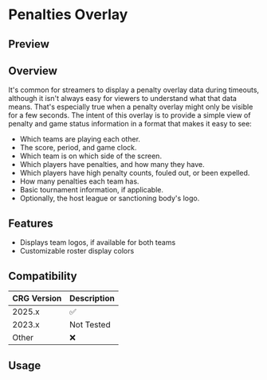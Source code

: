 # Penalties Overlay

## Preview

<!-- TODO -->

## Overview

It's common for streamers to display a penalty overlay data during timeouts, although it isn't always easy for viewers to understand what that data means.  That's especially true when a penalty overlay might only be visible for a few seconds.  The intent of this overlay is to provide a simple view of penalty and game status information in a format that makes it easy to see:

- Which teams are playing each other.
- The score, period, and game clock.
- Which team is on which side of the screen.
- Which players have penalties, and how many they have.
- Which players have high penalty counts, fouled out, or been expelled.
- How many penalties each team has.
- Basic tournament information, if applicable.
- Optionally, the host league or sanctioning body's logo.

## Features

- Displays team logos, if available for both teams
- Customizable roster display colors

<!-- 

- Team colors
- Team logos
- Custom logo
- Penalty color-coding
- Tournament banner
- Resolution
- Background
- Compatibility

 -->

## Compatibility

| CRG Version | Description |
| ----------- | ----------- |
| 2025.x      | :white_check_mark: |
| 2023.x      | Not Tested         |
| Other       | :x:                |

## Usage

<!-- TODO -->
